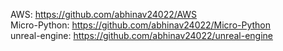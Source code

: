AWS: https://github.com/abhinav24022/AWS<br>
Micro-Python: https://github.com/abhinav24022/Micro-Python<br>
unreal-engine: https://github.com/abhinav24022/unreal-engine<br>